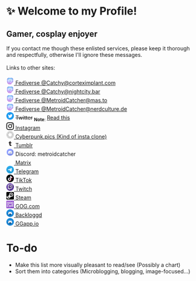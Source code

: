 # ✨ Welcome to my Profile!

## Gamer, cosplay enjoyer
If you contact me though these enlisted services, please keep it thorough and respectfully, otherwise I'll ignore these messages.<br><br>
Links to other sites:<br><br>
<a href="https://corteximplant.com/@Catchy" rel="me" target="_blank"><img src="https://raw.githubusercontent.com/MetroidCatcher/about-me/main/assets/mastodon_50px.png" alt="Mastodon" title="Mastodon" height="20"> Fediverse @Catchy@corteximplant.com<a><br>
<a href="https://nightcity.bar/@Catchy" rel="me" target="_blank"><img src="https://raw.githubusercontent.com/MetroidCatcher/about-me/main/assets/mastodon_50px.png" alt="Mastodon" title="Mastodon" height="20"> Fediverse @Catchy@nightcity.bar<a><br>
<a href="https://mas.to/@MetroidCatcher" rel="me" target="_blank"><img src="https://raw.githubusercontent.com/MetroidCatcher/about-me/main/assets/mastodon_50px.png" alt="Mastodon" title="Mastodon" height="20"> Fediverse @MetroidCatcher@mas.to<a><br>
<a href="https://nerdculture.de/@MetroidCatcher" rel="me" target="_blank"><img src="https://raw.githubusercontent.com/MetroidCatcher/about-me/main/assets/mastodon_50px.png" alt="Mastodon" title="Mastodon" height="20"> Fediverse @MetroidCatcher@nerdculture.de<a><br>
<img src="https://raw.githubusercontent.com/MetroidCatcher/about-me/main/assets/twitter_50px.png" alt="Twitter" title="Twitter" height="20"> ~~Twitter~~ <sub>**Note**: <a href="./twitter.md">Read this<a></sub><br>
<a href="https://www.instagram.com/metroidcatcher/" rel="nofollow" target="_blank"><img src="https://raw.githubusercontent.com/MetroidCatcher/about-me/main/assets/ig_photo_50px.png" alt="Instagram" title="Instagram" height="20"> Instagram<a><br>
<a href="https://cyberpunk.pics/MetroidCatcher" rel="nofollow" target="_blank"><img src="https://raw.githubusercontent.com/MetroidCatcher/about-me/main/assets/camera_logo_50px.png" alt="Pixfed" title="Pixfed" height="20"> Cyberpunk.pics (Kind of insta clone)<a><br>
<a href="https://metroidcatcher.tumblr.com/" rel="nofollow" target="_blank"><img src="https://raw.githubusercontent.com/MetroidCatcher/about-me/main/assets/tumblr_50px.png" alt="Tumblr" title="Tumblr" height="20"> Tumblr<a><br>
<img src="https://raw.githubusercontent.com/MetroidCatcher/about-me/main/assets/discord_50px.png" alt="Discord" title="Discord" height="20"> Discord: metroidcatcher<br>
<a href="https://matrix.to/#/@mcatcher:matrix.org" rel="nofollow" target="_blank"><img src="https://raw.githubusercontent.com/MetroidCatcher/about-me/main/assets/matrix-org_50px.png" alt="Matrix.org" title="Matrix.org" height="20"> Matrix<a><br>
<a href="https://t.me/MetroidCatcher" rel="nofollow" target="_blank"><img src="https://raw.githubusercontent.com/MetroidCatcher/about-me/main/assets/telegram_50px.png" alt="Telegram" title="Telegram" height="20"> Telegram<a><br>
<a href="https://www.tiktok.com/@metroidcatcher" rel="nofollow" target="_blank"><img src="https://raw.githubusercontent.com/MetroidCatcher/about-me/main/assets/tiktok_50px.png" alt="TikTok" title="TikTok" height="20"> TikTok<a><br>
<a href="https://www.twitch.tv/metroidcatcher" rel="nofollow" target="_blank"><img src="https://raw.githubusercontent.com/MetroidCatcher/about-me/main/assets/twitch_50px.png" alt="Twitch" title="Twitch" height="20"> Twitch<a><br>
<a href="https://steamcommunity.com/id/MetroidCatcher/" rel="nofollow" target="_blank"><img src="https://raw.githubusercontent.com/MetroidCatcher/about-me/main/assets/steam_icon.png" alt="Steam" title="Steam" height="20"> Steam<a><br>
<a href="https://www.gog.com/u/MetroidCatcher" rel="nofollow" target="_blank"><img src="https://raw.githubusercontent.com/MetroidCatcher/about-me/main/assets/gog_com_icon.png" alt="GOG.com" title="GOG.com" height="20"> GOG.com<a><br>
<a href="https://www.backloggd.com/u/MetroidCatcher/" rel="nofollow" target="_blank"><img src="https://raw.githubusercontent.com/MetroidCatcher/about-me/main/assets/controller_50px.png" alt="Backloggd" title="Backloggd" height="20"> Backloggd<a><br>
<a href="https://ggapp.io/MetroidCatcher" rel="nofollow" target="_blank"><img src="https://raw.githubusercontent.com/MetroidCatcher/about-me/main/assets/controller_50px.png" alt="GGapp.io" title="GGapp.io" height="20"> GGapp.io<a>
# To-do
- Make this list more visually pleasant to read/see (Possibly a chart)
- Sort them into categories (Microblogging, blogging, image-focused...)
